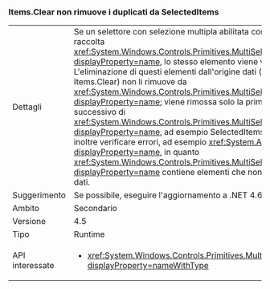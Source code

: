 ### <a name="itemsclear-does-not-remove-duplicates-from-selecteditems"></a>Items.Clear non rimuove i duplicati da SelectedItems

|   |   |
|---|---|
|Dettagli|Se un selettore con selezione multipla abilitata contiene duplicati nella raccolta <xref:System.Windows.Controls.Primitives.MultiSelector.SelectedItems?displayProperty=name>, lo stesso elemento viene visualizzato più volte.  L'eliminazione di questi elementi dall'origine dati (ad esempio, chiamando Items.Clear) non li rimuove da <xref:System.Windows.Controls.Primitives.MultiSelector.SelectedItems?displayProperty=name>; viene rimossa solo la prima istanza. Nell'uso successivo di <xref:System.Windows.Controls.Primitives.MultiSelector.SelectedItems?displayProperty=name>, ad esempio SelectedItems.Clear(), si possono inoltre verificare errori, ad esempio <xref:System.ArgumentException?displayProperty=name>, in quanto <xref:System.Windows.Controls.Primitives.MultiSelector.SelectedItems?displayProperty=name> contiene elementi che non sono più nell'origine dati.|
|Suggerimento|Se possibile, eseguire l'aggiornamento a .NET 4.6.2.|
|Ambito|Secondario|
|Versione|4.5|
|Tipo|Runtime|
|API interessate|<ul><li><xref:System.Windows.Controls.Primitives.MultiSelector.SelectedItems?displayProperty=nameWithType></li></ul>|


